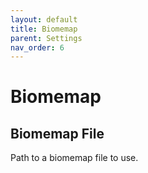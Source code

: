 ```yaml
---
layout: default
title: Biomemap
parent: Settings
nav_order: 6
---
```


# Biomemap
## Biomemap File
Path to a biomemap file to use.
